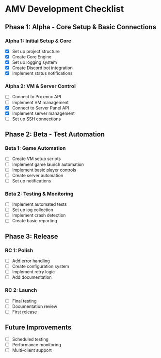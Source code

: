 # AMV Development Checklist

## Phase 1: Alpha - Core Setup & Basic Connections

### Alpha 1: Initial Setup & Core
- [x] Set up project structure
- [x] Create Core Engine
- [x] Set up logging system
- [x] Create Discord bot integration
- [x] Implement status notifications

### Alpha 2: VM & Server Control
- [ ] Connect to Proxmox API
- [ ] Implement VM management
- [x] Connect to Server Panel API
- [x] Implement server management
- [ ] Set up SSH connections

## Phase 2: Beta - Test Automation

### Beta 1: Game Automation
- [ ] Create VM setup scripts
- [ ] Implement game launch automation
- [ ] Implement basic player controls
- [ ] Create server automation
- [ ] Set up notifications

### Beta 2: Testing & Monitoring
- [ ] Implement automated tests
- [ ] Set up log collection
- [ ] Implement crash detection
- [ ] Create basic reporting

## Phase 3: Release

### RC 1: Polish
- [ ] Add error handling
- [ ] Create configuration system
- [ ] Implement retry logic
- [ ] Add documentation

### RC 2: Launch
- [ ] Final testing
- [ ] Documentation review
- [ ] First release

## Future Improvements
- [ ] Scheduled testing
- [ ] Performance monitoring
- [ ] Multi-client support
